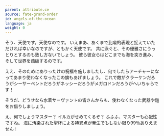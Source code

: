 ```yaml
---
parent: attribute.ce
source: fate-grand-order
id: angels-of-the-ocean
language: ja
weight: 0
---
```


そう、天使です。天使なのです。
いえまあ、あくまで比喩的表現と捉えていただければ幸いなのですが、ともかく天使です。
共に泳ぐと、その優雅さにうっとりとするのも致し方ないでしょう。
彼ら彼女らはどこまでも海を突き進み、そして世界を踏破するのです。

ええ、そのためにありったけの祝福を施しましたし、何でしたらアーチャーになってあまり使わなくなったこの旗もあげましょう。
これで敵がクラーケンだろうがシーサーペントだろうがネッシーだろうがメガロドンだろうがへいちゃらです！

そうだ、どうせなら水着サーヴァントの皆さんからも、使わなくなった武器や鎧をお借りしましょう。

え、何でしょうマスター？
イルカがせめてくるぞ？
ふふふ、マスターも心配性ですね。
海に汚染された聖杯による特異点が発生でもしない限り99％ありえません！
